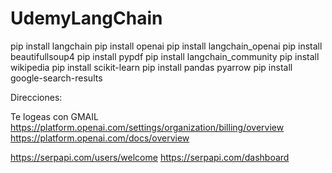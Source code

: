 # UdemyLangChain


pip install langchain
pip install openai
pip install langchain_openai
pip install beautifullsoup4
pip install pypdf
pip install langchain_community
pip install wikipedia
pip install scikit-learn
pip install pandas pyarrow
pip install google-search-results

Direcciones:

Te logeas con GMAIL
https://platform.openai.com/settings/organization/billing/overview
https://platform.openai.com/docs/overview

https://serpapi.com/users/welcome
https://serpapi.com/dashboard
